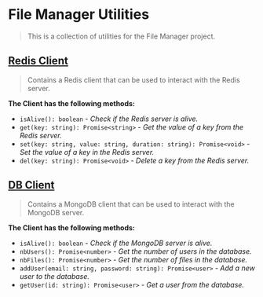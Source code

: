 # File Manager Utilities

> This is a collection of utilities for the File Manager project. 

## [Redis Client](./redis.js)

> Contains a Redis client that can be used to interact with the Redis server.

**The Client has the following methods:**

- `isAlive(): boolean` - _Check if the Redis server is alive._
- `get(key: string): Promise<string>` - _Get the value of a key from the Redis server._
- `set(key: string, value: string, duration: string): Promise<void>` - _Set the value of a key in the Redis server._
- `del(key: string): Promise<void>` - _Delete a key from the Redis server._

## [DB Client](./db.js)

> Contains a MongoDB client that can be used to interact with the MongoDB server.

**The Client has the following methods:**

- `isAlive(): boolean` - _Check if the MongoDB server is alive._
- `nbUsers(): Promise<number>` - _Get the number of users in the database._
- `nbFiles(): Promise<number>` - _Get the number of files in the database._
- `addUser(email: string, password: string): Promise<user>` - _Add a new user to the database._
- `getUser(id: string): Promise<user>` - _Get a user from the database._
